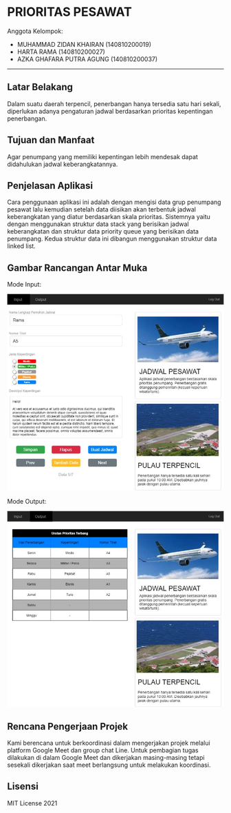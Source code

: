# PRIORITAS PESAWAT

Anggota Kelompok:
* MUHAMMAD ZIDAN KHAIRAN (140810200019)
* HARTA RAMA (140810200027)
* AZKA GHAFARA PUTRA AGUNG (140810200037)
---
## Latar Belakang

Dalam suatu daerah terpencil, penerbangan hanya tersedia satu hari sekali, diperlukan adanya pengaturan jadwal berdasarkan prioritas kepentingan penerbangan.

## Tujuan dan Manfaat

Agar penumpang yang memiliki kepentingan lebih mendesak dapat didahulukan jadwal keberangkatannya.

## Penjelasan Aplikasi

Cara penggunaan aplikasi ini adalah dengan mengisi data grup penumpang pesawat lalu kemudian setelah data diisikan akan terbentuk jadwal keberangkatan yang diatur berdasarkan skala prioritas. Sistemnya yaitu dengan menggunakan struktur data stack yang berisikan jadwal keberangkatan dan struktur data priority queue yang berisikan data penumpang. Kedua struktur data ini dibangun menggunakan struktur data linked list.

## Gambar Rancangan Antar Muka

Mode Input:

![](img/Input.jpg)

Mode Output:

![](img/Output.jpg)

## Rencana Pengerjaan Projek

Kami berencana untuk berkoordinasi dalam mengerjakan projek melalui platform Google Meet dan group chat Line. Untuk pembagian tugas dilakukan di dalam Google Meet dan dikerjakan masing-masing tetapi sesekali dikerjakan saat meet berlangsung untuk melakukan koordinasi.

## Lisensi

MIT License 2021
